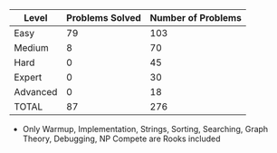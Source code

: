 |Level|Problems Solved|Number of Problems|
|-----|---------------|------------------|
|Easy|79|103|
|Medium|8|70|
|Hard|0|45|
|Expert|0|30|
|Advanced|0|18|
|TOTAL|87|276|

- Only Warmup, Implementation, Strings, Sorting, Searching, Graph Theory, Debugging, NP Compete are Rooks included
